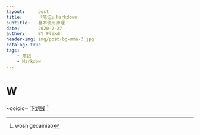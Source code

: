 ```yaml
---
layout:     post
title:      「笔记」Markdown
subtitle:   基本使用原理
date:       2020-2-27
author:     BY Flexd
header-img: img/post-bg-mma-3.jpg
catalog: true
tags:
    - 笔记
    - Markdow
---
```



# **W**
~ooioio~
<u>下划线</u>
[^text]
[^text]:woshigecainiao
